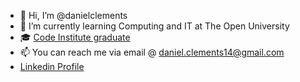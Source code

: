 - 👋 Hi, I’m @danielclements
- 🌱 I’m currently learning Computing and IT at The Open University
- 🎓 [Code Institute graduate](https://codeinstitute.net/global/full-stack-software-development-diploma/?utm_term=code%20institute&utm_campaign=CI+-+ROW+-+Search+-+Brand&utm_source=adwords&utm_medium=ppc&hsa_acc=8983321581&hsa_cam=15207113220&hsa_grp=130324141420&hsa_ad=635849256710&hsa_src=g&hsa_tgt=kwd-319867646331&hsa_kw=code%20institute&hsa_mt=e&hsa_net=adwords&hsa_ver=3&gclid=Cj0KCQiA4aacBhCUARIsAI55maH2J8sBc106a0uWFZy3-pOu0VHWIsdGFCTM7eQFwBTAL937tPdyAcIaAulAEALw_wcB)
- 📫 You can reach me via email @ daniel.clements14@gmail.com
- [Linkedin Profile](https://www.linkedin.com/in/daniel-clements131/)

<!---
danielclements/danielclements is a ✨ special ✨ repository because its `README.md` (this file) appears on your GitHub profile.
You can click the Preview link to take a look at your changes.
--->
